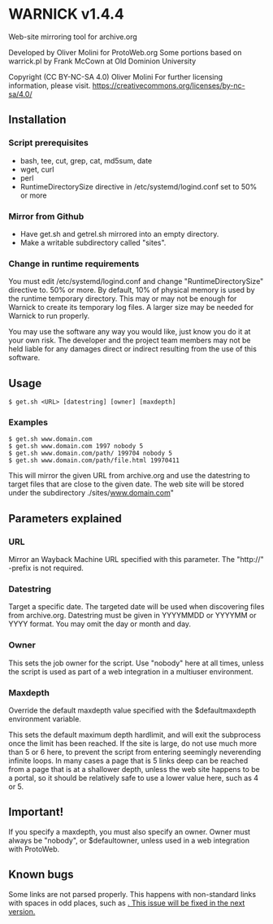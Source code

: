 # WARNICK v1.4.4
Web-site mirroring tool for archive.org

Developed by Oliver Molini for ProtoWeb.org
Some portions based on warrick.pl by Frank McCown at Old Dominion University

Copyright (CC BY-NC-SA 4.0) Oliver Molini
For further licensing information, please visit.
https://creativecommons.org/licenses/by-nc-sa/4.0/

## Installation
### Script prerequisites
- bash, tee, cut, grep, cat, md5sum, date
- wget, curl
- perl
- RuntimeDirectorySize directive in /etc/systemd/logind.conf set to 50% or more

### Mirror from Github
- Have get.sh and getrel.sh mirrored into an empty directory.
- Make a writable subdirectory called "sites".
 
### Change in runtime requirements
You must edit /etc/systemd/logind.conf and change "RuntimeDirectorySize" directive to.
50% or more. By default, 10% of physical memory is used by the runtime temporary directory.
This may or may not be enough for Warnick to create its temporary log files.
A larger size may be needed for Warnick to run properly.

You may use the software any way you would like, just know you do it at your own risk. 
The developer and the project team members may not be held liable for any damages direct or indirect resulting from the use of this software.

## Usage
```
$ get.sh <URL> [datestring] [owner] [maxdepth]
```
### Examples
```
$ get.sh www.domain.com
$ get.sh www.domain.com 1997 nobody 5
$ get.sh www.domain.com/path/ 199704 nobody 5
$ get.sh www.domain.com/path/file.html 19970411
```
This will mirror the given URL from archive.org and use the datestring to target files that are close to the given date. The web site  will be stored under the subdirectory ./sites/www.domain.com"

## Parameters explained
### URL
Mirror an Wayback Machine URL specified with this parameter.
The "http://" -prefix is not required.

### Datestring
Target a specific date. The targeted date will be used when discovering files from archive.org. Datestring must be given in YYYYMMDD or YYYYMM or YYYY format. You may omit the day or month and day.

### Owner 
This sets the job owner for the script. Use "nobody" here at all times, unless the script is used as part of a web integration in a multiuser environment.

### Maxdepth
Override the default maxdepth value specified with the $defaultmaxdepth environment variable. 

This sets the default maximum depth hardlimit, and will exit the subprocess once the limit has been reached. If the site is large, do not use much more than 5 or 6 here, to prevent the script from entering seemingly neverending infinite loops. In many cases a page that is 5 links deep can be reached from a page that is at a shallower depth, unless the web site happens to be a portal, so it should be relatively safe to use a lower value here, such as 4 or 5.

## Important!
If you specify a maxdepth, you must also specify an owner. Owner must always be "nobody", or $defaultowner, unless used in a web integration with ProtoWeb.

## Known bugs
Some links are not parsed properly. This happens with non-standard links with spaces in odd places, such as <a href = link.html>. This issue will be fixed in the next version.
